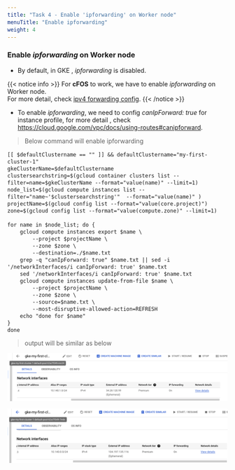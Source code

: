 ```yaml
---
title: "Task 4 - Enable 'ipforwarding' on Worker node"
menuTitle: "Enable ipforwarding"
weight: 4
---
```


### Enable *ipforwarding* on Worker node

- By default, in GKE , *ipforwarding* is disabled. 

{{< notice info >}} 
For **cFOS** to work, we have to enable *ipforwarding* on Worker node.<br>
For more detail, check <a href="https://github.com/GoogleCloudPlatform/guest-configs/blob/master/src/etc/sysctl.d/60-gce-network-security.conf" target="_blank">ipv4 forwarding config</a>.
{{< /notice >}}

- To enable *ipforwarding*, we need to config *canIpForward: true* for instance profile, for more detail , check  https://cloud.google.com/vpc/docs/using-routes#canipforward.

> Below command will enable ipforwarding

```
[[ $defaultClustername == "" ]] && defaultClustername="my-first-cluster-1"
gkeClusterName=$defaultClustername
clustersearchstring=$(gcloud container clusters list --filter=name=$gkeClusterName --format="value(name)" --limit=1)
node_list=$(gcloud compute instances list --filter="name~'$clustersearchstring'"  --format="value(name)" )
projectName=$(gcloud config list --format="value(core.project)")
zone=$(gcloud config list --format="value(compute.zone)" --limit=1)

for name in $node_list; do {
    gcloud compute instances export $name \
        --project $projectName \
        --zone $zone \
        --destination=./$name.txt
    grep -q "canIpForward: true" $name.txt || sed -i '/networkInterfaces/i canIpForward: true' $name.txt
    sed '/networkInterfaces/i canIpForward: true' $name.txt 
    gcloud compute instances update-from-file $name \
        --project $projectName \
        --zone $zone \
        --source=$name.txt \
        --most-disruptive-allowed-action=REFRESH
    echo "done for $name"
}
done
```

> output will be similar as below

![envOutput](ip-fwd-1.png)

![envOutput](ip-fwd-2.png)